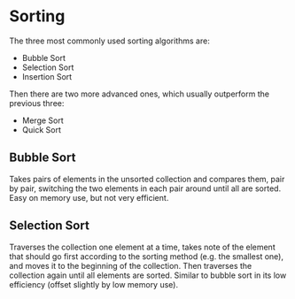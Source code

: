 # Sorting
The three most commonly used sorting algorithms are:
* Bubble Sort
* Selection Sort
* Insertion Sort

Then there are two more advanced ones, which usually outperform the previous three:
* Merge Sort
* Quick Sort

## Bubble Sort
Takes pairs of elements in the unsorted collection and compares them, pair by pair, switching the two elements in each pair around until all are sorted. Easy on memory use, but not very efficient.

## Selection Sort
Traverses the collection one element at a time, takes note of the element that should go first according to the sorting method (e.g. the smallest one), and moves it to the beginning of the collection. Then traverses the collection again until all elements are sorted. Similar to bubble sort in its low efficiency (offset slightly by low memory use).